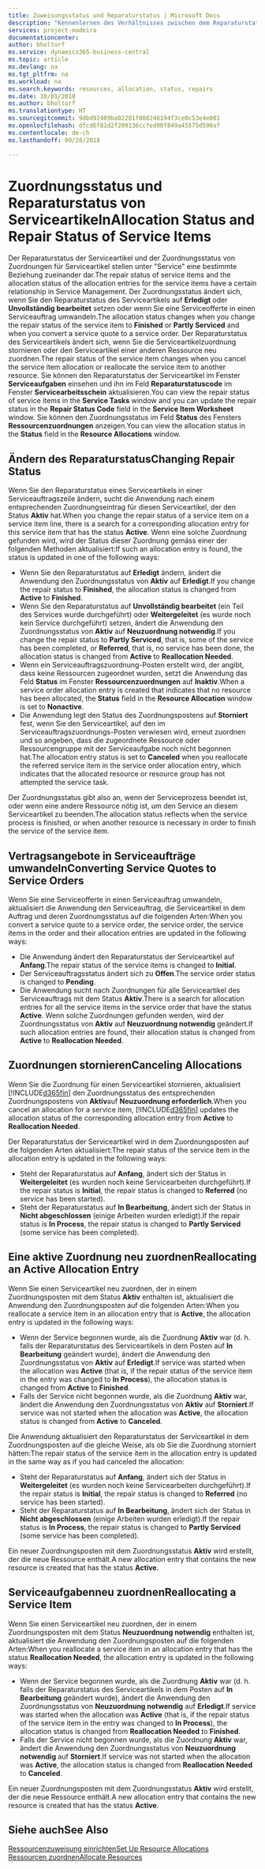 ```yaml
---
title: Zuweisungsstatus und Reparaturstatus | Microsoft Docs
description: "Kennenlernen des Verhältnisses zwischen dem Reparaturstatus der Serviceartikel und dem Zuordnungsstatus von Zuordnungen."
services: project-madeira
documentationcenter: 
author: bholtorf
ms.service: dynamics365-business-central
ms.topic: article
ms.devlang: na
ms.tgt_pltfrm: na
ms.workload: na
ms.search.keywords: resources, allocation, status, repairs
ms.date: 10/01/2018
ms.author: bholtorf
ms.translationtype: HT
ms.sourcegitcommit: 9dbd92409ba02281f008246194f3ce0c53e4e001
ms.openlocfilehash: dfcd6f81d2f209136ccfed00f849a45575d590af
ms.contentlocale: de-ch
ms.lasthandoff: 09/28/2018

---
```

# <a name="allocation-status-and-repair-status-of-service-items"></a><span data-ttu-id="15395-103">Zuordnungsstatus und Reparaturstatus von Serviceartikeln</span><span class="sxs-lookup"><span data-stu-id="15395-103">Allocation Status and Repair Status of Service Items</span></span>
<span data-ttu-id="15395-104">Der Reparaturstatus der Serviceartikel und der Zuordnungsstatus von Zuordnungen für Serviceartikel stellen unter "Service" eine bestimmte Beziehung zueinander dar.</span><span class="sxs-lookup"><span data-stu-id="15395-104">The repair status of service items and the allocation status of the allocation entries for the service items have a certain relationship in Service Management.</span></span> <span data-ttu-id="15395-105">Der Zuordnungsstatus ändert sich, wenn Sie den Reparaturstatus des Serviceartikels auf **Erledigt** oder **Unvollständig bearbeitet** setzen oder wenn Sie eine Serviceofferte in einen Serviceauftrag umwandeln.</span><span class="sxs-lookup"><span data-stu-id="15395-105">The allocation status changes when you change the repair status of the service item to **Finished** or **Partly Serviced** and when you convert a service quote to a service order.</span></span> <span data-ttu-id="15395-106">Der Reparaturstatus des Serviceartikels ändert sich, wenn Sie die Serviceartikelzuordnung stornieren oder den Serviceartikel einer anderen Ressource neu zuordnen.</span><span class="sxs-lookup"><span data-stu-id="15395-106">The repair status of the service item changes when you cancel the service item allocation or reallocate the service item to another resource.</span></span> <span data-ttu-id="15395-107">Sie können den Reparaturstatus der Serviceartikel im Fenster **Serviceaufgaben** einsehen und ihn im Feld **Reparaturstatuscode** im Fenster **Servicearbeitsschein** aktualisieren.</span><span class="sxs-lookup"><span data-stu-id="15395-107">You can view the repair status of service items in the **Service Tasks** window and you can update the repair status in the **Repair Status Code** field in the **Service Item Worksheet** window.</span></span> <span data-ttu-id="15395-108">Sie können den Zuordnungsstatus im Feld **Status** des Fensters **Ressourcenzuordnungen** anzeigen.</span><span class="sxs-lookup"><span data-stu-id="15395-108">You can view the allocation status in the **Status** field in the **Resource Allocations** window.</span></span>  
  
## <a name="changing-repair-status"></a><span data-ttu-id="15395-109">Ändern des Reparaturstatus</span><span class="sxs-lookup"><span data-stu-id="15395-109">Changing Repair Status</span></span>  
<span data-ttu-id="15395-110">Wenn Sie den Reparaturstatus eines Serviceartikels in einer Serviceauftragszeile ändern, sucht die Anwendung nach einem entsprechenden Zuordnungseintrag für diesen Serviceartikel, der den Status **Aktiv** hat.</span><span class="sxs-lookup"><span data-stu-id="15395-110">When you change the repair status of a service item on a service item line, there is a search for a corresponding allocation entry for this service item that has the status **Active**.</span></span> <span data-ttu-id="15395-111">Wenn eine solche Zuordnung gefunden wird, wird der Status dieser Zuordnung gemäss einer der folgenden Methoden aktualisiert:</span><span class="sxs-lookup"><span data-stu-id="15395-111">If such an allocation entry is found, the status is updated in one of the following ways:</span></span>  
  
* <span data-ttu-id="15395-112">Wenn Sie den Reparaturstatus auf **Erledigt** ändern, ändert die Anwendung den Zuordnungsstatus von **Aktiv** auf **Erledigt**.</span><span class="sxs-lookup"><span data-stu-id="15395-112">If you change the repair status to **Finished**, the allocation status is changed from **Active** to **Finished**.</span></span>  
* <span data-ttu-id="15395-113">Wenn Sie den Reparaturstatus auf **Unvollständig bearbeitet** (ein Teil des Services wurde durchgeführt) oder **Weitergeleitet** (es wurde noch kein Service durchgeführt) setzen, ändert die Anwendung den Zuordnungsstatus von **Aktiv** auf **Neuzuordnung notwendig**.</span><span class="sxs-lookup"><span data-stu-id="15395-113">If you change the repair status to **Partly Serviced**, that is, some of the service has been completed, or **Referred**, that is, no service has been done, the allocation status is changed from **Active** to **Reallocation Needed**.</span></span>  
* <span data-ttu-id="15395-114">Wenn ein Serviceauftragszuordnung-Posten erstellt wird, der angibt, dass keine Ressourcen zugeordnet wurden, setzt die Anwendung das Feld **Status** im Fenster **Ressourcenzuordnungen** auf **Inaktiv**.</span><span class="sxs-lookup"><span data-stu-id="15395-114">When a service order allocation entry is created that indicates that no resource has been allocated, the **Status** field in the **Resource Allocation** window is set to **Nonactive**.</span></span>  
* <span data-ttu-id="15395-115">Die Anwendung legt den Status des Zuordnungspostens auf **Storniert** fest, wenn Sie den Serviceartikel, auf den im Serviceauftragszuordnungs-Posten verwiesen wird, erneut zuordnen und so angeben, dass die zugeordnete Ressource oder Ressourcengruppe mit der Serviceaufgabe noch nicht begonnen hat.</span><span class="sxs-lookup"><span data-stu-id="15395-115">The allocation entry status is set to **Canceled** when you reallocate the referred service item in the service order allocation entry, which indicates that the allocated resource or resource group has not attempted the service task.</span></span>  
  
<span data-ttu-id="15395-116">Der Zuordnungsstatus gibt also an, wenn der Serviceprozess beendet ist, oder wenn eine andere Ressource nötig ist, um den Service an diesem Serviceartikel zu beenden.</span><span class="sxs-lookup"><span data-stu-id="15395-116">The allocation status reflects when the service process is finished, or when another resource is necessary in order to finish the service of the service item.</span></span>  
  
## <a name="converting-service-quotes-to-service-orders"></a><span data-ttu-id="15395-117">Vertragsangebote in Serviceaufträge umwandeln</span><span class="sxs-lookup"><span data-stu-id="15395-117">Converting Service Quotes to Service Orders</span></span>  
<span data-ttu-id="15395-118">Wenn Sie eine Serviceofferte in einen Serviceauftrag umwandeln, aktualisiert die Anwendung den Serviceauftrag, die Serviceartikel in dem Auftrag und deren Zuordnungsstatus auf die folgenden Arten:</span><span class="sxs-lookup"><span data-stu-id="15395-118">When you convert a service quote to a service order, the service order, the service items in the order and their allocation entries are updated in the following ways:</span></span>  
  
* <span data-ttu-id="15395-119">Die Anwendung ändert den Reparaturstatus der Serviceartikel auf **Anfang**.</span><span class="sxs-lookup"><span data-stu-id="15395-119">The repair status of the service items is changed to **Initial**.</span></span>  
* <span data-ttu-id="15395-120">Der Serviceauftragsstatus ändert sich zu **Offen**.</span><span class="sxs-lookup"><span data-stu-id="15395-120">The service order status is changed to **Pending**.</span></span>  
* <span data-ttu-id="15395-121">Die Anwendung sucht nach Zuordnungen für alle Serviceartikel des Serviceauftrags mit dem Status **Aktiv**.</span><span class="sxs-lookup"><span data-stu-id="15395-121">There is a search for allocation entries for all the service items in the service order that have the status **Active**.</span></span> <span data-ttu-id="15395-122">Wenn solche Zuordnungen gefunden werden, wird der Zuordnungsstatus von **Aktiv** auf **Neuzuordnung notwendig** geändert.</span><span class="sxs-lookup"><span data-stu-id="15395-122">If such allocation entries are found, their allocation status is changed from **Active** to **Reallocation Needed**.</span></span>  
  
## <a name="canceling-allocations"></a><span data-ttu-id="15395-123">Zuordnungen stornieren</span><span class="sxs-lookup"><span data-stu-id="15395-123">Canceling Allocations</span></span>  
<span data-ttu-id="15395-124">Wenn Sie die Zuordnung für einen Serviceartikel stornieren, aktualisiert [!INCLUDE[d365fin](includes/d365fin_md.md)] den Zuordnungsstatus des entsprechenden Zuordnungspostens von **Aktiv**auf **Neuzuordnung erforderlich**.</span><span class="sxs-lookup"><span data-stu-id="15395-124">When you cancel an allocation for a service item, [!INCLUDE[d365fin](includes/d365fin_md.md)] updates the allocation status of the corresponding allocation entry from **Active** to **Reallocation Needed**.</span></span>

<span data-ttu-id="15395-125">Der Reparaturstatus der Serviceartikel wird in dem Zuordnungsposten auf die folgenden Arten aktualisiert:</span><span class="sxs-lookup"><span data-stu-id="15395-125">The repair status of the service item in the allocation entry is updated in the following ways:</span></span>  
  
* <span data-ttu-id="15395-126">Steht der Reparaturstatus auf **Anfang**, ändert sich der Status in **Weitergeleitet** (es wurden noch keine Servicearbeiten durchgeführt).</span><span class="sxs-lookup"><span data-stu-id="15395-126">If the repair status is **Initial**, the repair status is changed to **Referred** (no service has been started).</span></span>  
* <span data-ttu-id="15395-127">Steht der Reparaturstatus auf **In Bearbeitung**, ändert sich der Status in **Nicht abgeschlossen** (einige Arbeiten wurden erledigt).</span><span class="sxs-lookup"><span data-stu-id="15395-127">If the repair status is **In Process**, the repair status is changed to **Partly Serviced** (some service has been completed).</span></span>  
  
## <a name="reallocating-an-active-allocation-entry"></a><span data-ttu-id="15395-128">Eine aktive Zuordnung neu zuordnen</span><span class="sxs-lookup"><span data-stu-id="15395-128">Reallocating an Active Allocation Entry</span></span>  
<span data-ttu-id="15395-129">Wenn Sie einen Serviceartikel neu zuordnen, der in einem Zuordnungsposten mit dem Status **Aktiv** enthalten ist, aktualisiert die Anwendung den Zuordnungsposten auf die folgenden Arten:</span><span class="sxs-lookup"><span data-stu-id="15395-129">When you reallocate a service item in an allocation entry that is **Active**, the allocation entry is updated in the following ways:</span></span>  
  
* <span data-ttu-id="15395-130">Wenn der Service begonnen wurde, als die Zuordnung **Aktiv** war (d. h. falls der Reparaturstatus des Serviceartikels in dem Posten auf **In Bearbeitung** geändert wurde), ändert die Anwendung den Zuordnungsstatus von **Aktiv** auf **Erledigt**.</span><span class="sxs-lookup"><span data-stu-id="15395-130">If service was started when the allocation was **Active** (that is, if the repair status of the service item in the entry was changed to **In Process**), the allocation status is changed from **Active** to **Finished**.</span></span>  
* <span data-ttu-id="15395-131">Falls der Service nicht begonnen wurde, als die Zuordnung **Aktiv** war, ändert die Anwendung den Zuordnungsstatus von **Aktiv** auf **Storniert**.</span><span class="sxs-lookup"><span data-stu-id="15395-131">If service was not started when the allocation was **Active**, the allocation status is changed from **Active** to **Canceled**.</span></span>  
  
<span data-ttu-id="15395-132">Die Anwendung aktualisiert den Reparaturstatus der Serviceartikel in dem Zuordnungsposten auf die gleiche Weise, als ob Sie die Zuordnung storniert hätten:</span><span class="sxs-lookup"><span data-stu-id="15395-132">The repair status of the service item in the allocation entry is updated in the same way as if you had canceled the allocation:</span></span>  
  
* <span data-ttu-id="15395-133">Steht der Reparaturstatus auf **Anfang**, ändert sich der Status in **Weitergeleitet** (es wurden noch keine Servicearbeiten durchgeführt).</span><span class="sxs-lookup"><span data-stu-id="15395-133">If the repair status is **Initial**, the repair status is changed to **Referred** (no service has been started).</span></span>  
* <span data-ttu-id="15395-134">Steht der Reparaturstatus auf **In Bearbeitung**, ändert sich der Status in **Nicht abgeschlossen** (einige Arbeiten wurden erledigt).</span><span class="sxs-lookup"><span data-stu-id="15395-134">If the repair status is **In Process**, the repair status is changed to **Partly Serviced** (some service has been completed).</span></span>  
  
<span data-ttu-id="15395-135">Ein neuer Zuordnungsposten mit dem Zuordnungsstatus **Aktiv** wird erstellt, der die neue Ressource enthält.</span><span class="sxs-lookup"><span data-stu-id="15395-135">A new allocation entry that contains the new resource is created that has the status **Active**.</span></span>  
  
## <a name="reallocating-a-service-item"></a><span data-ttu-id="15395-136">Serviceaufgabenneu zuordnen</span><span class="sxs-lookup"><span data-stu-id="15395-136">Reallocating a Service Item</span></span>  
<span data-ttu-id="15395-137">Wenn Sie einen Serviceartikel neu zuordnen, der in einem Zuordnungsposten mit dem Status **Neuzuordnung notwendig** enthalten ist, aktualisiert die Anwendung den Zuordnungsposten auf die folgenden Arten:</span><span class="sxs-lookup"><span data-stu-id="15395-137">When you reallocate a service item in an allocation entry that has the status **Reallocation Needed**, the allocation entry is updated in the following ways:</span></span>  
  
* <span data-ttu-id="15395-138">Wenn der Service begonnen wurde, als die Zuordnung **Aktiv** war (d. h. falls der Reparaturstatus des Serviceartikels in dem Posten auf **In Bearbeitung** geändert wurde), ändert die Anwendung den Zuordnungsstatus von **Neuzuordnung notwendig** auf **Erledigt**.</span><span class="sxs-lookup"><span data-stu-id="15395-138">If service was started when the allocation was **Active** (that is, if the repair status of the service item in the entry was changed to **In Process**), the allocation status is changed from **Reallocation Needed** to **Finished**.</span></span>  
* <span data-ttu-id="15395-139">Falls der Service nicht begonnen wurde, als die Zuordnung **Aktiv** war, ändert die Anwendung den Zuordnungsstatus von **Neuzuordnung notwendig** auf **Storniert**.</span><span class="sxs-lookup"><span data-stu-id="15395-139">If service was not started when the allocation was **Active**, the allocation status is changed from **Reallocation Needed** to **Canceled**.</span></span>  
  
<span data-ttu-id="15395-140">Ein neuer Zuordnungsposten mit dem Zuordnungsstatus **Aktiv** wird erstellt, der die neue Ressource enthält.</span><span class="sxs-lookup"><span data-stu-id="15395-140">A new allocation entry that contains the new resource is created that has the status **Active**.</span></span>  
  
## <a name="see-also"></a><span data-ttu-id="15395-141">Siehe auch</span><span class="sxs-lookup"><span data-stu-id="15395-141">See Also</span></span>  
[<span data-ttu-id="15395-142">Ressourcenzuweisung einrichten</span><span class="sxs-lookup"><span data-stu-id="15395-142">Set Up Resource Allocations</span></span>](service-how-setup-resource-allocation.md)  
[<span data-ttu-id="15395-143">Ressourcen zuordnen</span><span class="sxs-lookup"><span data-stu-id="15395-143">Allocate Resources</span></span>](service-how-to-allocate-resources.md)  


